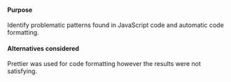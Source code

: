 #### Purpose

Identify problematic patterns found in JavaScript code and automatic code formatting.

#### Alternatives considered

Prettier was used for code formatting however the results were not satisfying.
